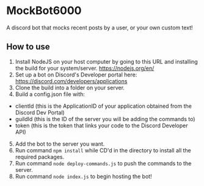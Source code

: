 # MockBot6000
A discord bot that mocks recent posts by a user, or your own custom text!

## How to use
1. Install NodeJS on your host computer by going to this URL and installing the build for your system/server. https://nodejs.org/en/
2. Set up a bot on Discord's Developer portal here: https://discord.com/developers/applications
3. Clone the build into a folder on your server.
4. Build a config.json file with:
  - clientId (this is the ApplicationID of your application obtained from the Discord Dev Portal)
  - guildId (this is the ID of the server you will be adding the commands to)
  - token (this is the token that links your code to the Discord Developer API)
5. Add the bot to the server you want.
6. Run command `npm install` while CD'd in the directory to install all the required packages.
7. Run command `node deploy-commands.js` to push the commands to the server.
8. Run command `node index.js` to begin hosting the bot!
